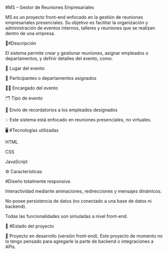 
#MS – Gestor de Reuniones Empresariales

MS es un proyecto front-end enfocado en la gestión de reuniones empresariales presenciales. Su objetivo es facilitar la organización y administración de eventos internos, talleres y reuniones que se realizan dentro de una empresa.

🚀#Descripción

El sistema permite crear y gestionar reuniones, asignar empleados o departamentos, y definir detalles del evento, como:

📍 Lugar del evento

👥 Participantes o departamentos asignados

🧑‍💼 Encargado del evento

🗂️ Tipo de evento

🔔 Envío de recordatorios a los empleados designados

💡 Este sistema está enfocado en reuniones presenciales, no virtuales.

🖥️ #Tecnologías utilizadas

HTML

CSS

JavaScript

⚙️ Características

#Diseño totalmente responsive.

Interactividad mediante animaciones, redirecciones y mensajes dinámicos.

No posee persistencia de datos (no conectado a una base de datos ni backend).

Todas las funcionalidades son simuladas a nivel front-end.

📘 #Estado del proyecto

🧩 Proyecto en desarrollo (versión front-end). Este proyecto de momento no lo tengo pensado para agregarle la parte de backend o integraciones a APis.

